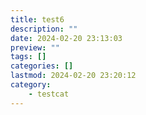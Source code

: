 ```yaml
---
title: test6
description: ""
date: 2024-02-20 23:13:03
preview: ""
tags: []
categories: []
lastmod: 2024-02-20 23:20:12
category:
    - testcat
---
```

